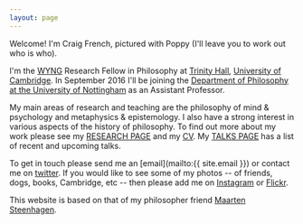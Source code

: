 ```yaml
---
layout: page
---
```


Welcome! I'm Craig French, pictured with Poppy (I'll leave you to work out who is who). 

I'm the [WYNG](http://wyng.hk/wp/) Research Fellow in Philosophy at [Trinity Hall](http://www.trinhall.cam.ac.uk), [University of Cambridge](http://www.cam.ac.uk). In September 2016 I'll be joining the [Department of Philosophy at the University of Nottingham](https://www.nottingham.ac.uk/philosophy/index.aspx) as an Assistant Professor.

My main areas of research and teaching are the philosophy of mind & psychology and metaphysics & epistemology. I also have a strong interest in various aspects of the history of philosophy. To find out more about my work please see my [RESEARCH PAGE](http://craigafrench.github.io/research/) and my [CV](http://craigafrench.github.io/assets/CraigFrenchCV.pdf). My [TALKS PAGE](http://craigafrench.github.io/talks/) has a list of recent and upcoming talks.

To get in touch please send me an [email](mailto:{{ site.email }}) or contact me on [twitter](http://www.twitter.com/craigafrench). If you would like to see some of my photos -- of friends, dogs, books, Cambridge, etc -- then please add me on [Instagram](http://www.instagram.com/craigfrench1) or [Flickr](http://www.flickr.com/photos/craigfrench/albums).

This website is based on that of my philosopher friend [Maarten Steenhagen](http://msteenhagen.github.io/).